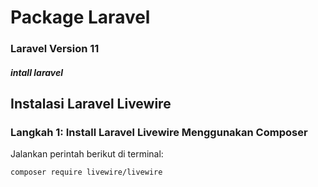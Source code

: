 # Package Laravel

### Laravel Version 11 
##### intall laravel


## Instalasi Laravel Livewire

### Langkah 1: Install Laravel Livewire Menggunakan Composer

Jalankan perintah berikut di terminal:

```bash
composer require livewire/livewire

